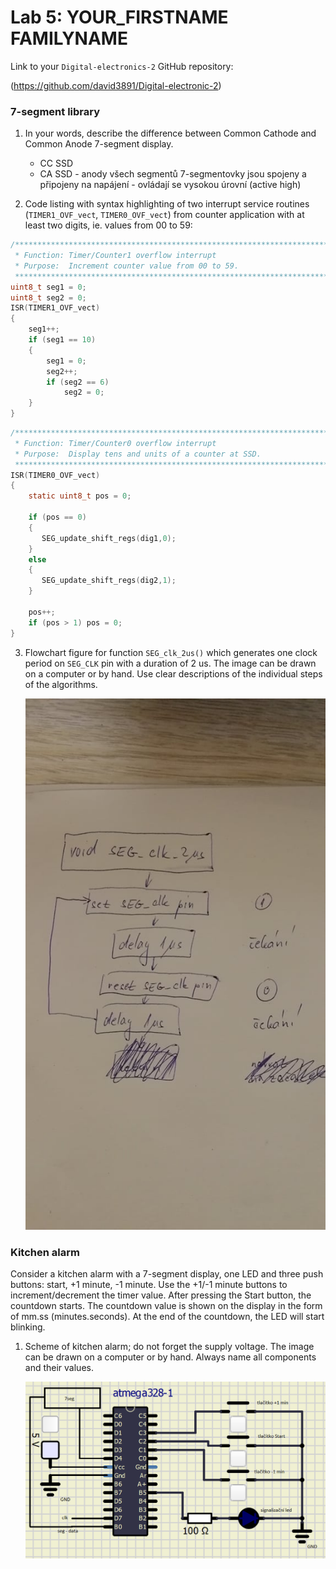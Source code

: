 # Lab 5: YOUR_FIRSTNAME FAMILYNAME

Link to your `Digital-electronics-2` GitHub repository:

(https://github.com/david3891/Digital-electronic-2)


### 7-segment library

1. In your words, describe the difference between Common Cathode and Common Anode 7-segment display.
   * CC SSD
   * CA SSD - anody všech segmentů 7-segmentovky jsou spojeny a připojeny na napájení - ovládají se vysokou úrovní (active high)

2. Code listing with syntax highlighting of two interrupt service routines (`TIMER1_OVF_vect`, `TIMER0_OVF_vect`) from counter application with at least two digits, ie. values from 00 to 59:

```c
/**********************************************************************
 * Function: Timer/Counter1 overflow interrupt
 * Purpose:  Increment counter value from 00 to 59.
 **********************************************************************/
uint8_t seg1 = 0; 
uint8_t seg2 = 0; 
ISR(TIMER1_OVF_vect)
{ 
    seg1++; 
    if (seg1 == 10)
    { 
        seg1 = 0; 
        seg2++;   
        if (seg2 == 6) 
            seg2 = 0; 
    }
}
```

```c
/**********************************************************************
 * Function: Timer/Counter0 overflow interrupt
 * Purpose:  Display tens and units of a counter at SSD.
 **********************************************************************/
ISR(TIMER0_OVF_vect)
{ 
    static uint8_t pos = 0;
    
    if (pos == 0)
    { 
       SEG_update_shift_regs(dig1,0);
    } 
    else
    { 
       SEG_update_shift_regs(dig2,1); 
    }

    pos++; 
    if (pos > 1) pos = 0; 
}
```

3. Flowchart figure for function `SEG_clk_2us()` which generates one clock period on `SEG_CLK` pin with a duration of 2&nbsp;us. The image can be drawn on a computer or by hand. Use clear descriptions of the individual steps of the algorithms.

   ![diagram](https://github.com/david3891/Digital-electronic-2/blob/main/Labs/05-segment/diagram.jpg)


### Kitchen alarm

Consider a kitchen alarm with a 7-segment display, one LED and three push buttons: start, +1 minute, -1 minute. Use the +1/-1 minute buttons to increment/decrement the timer value. After pressing the Start button, the countdown starts. The countdown value is shown on the display in the form of mm.ss (minutes.seconds). At the end of the countdown, the LED will start blinking.

1. Scheme of kitchen alarm; do not forget the supply voltage. The image can be drawn on a computer or by hand. Always name all components and their values.

   ![zapojeni](https://github.com/david3891/Digital-electronic-2/blob/main/Labs/05-segment/zapojeni.PNG)
